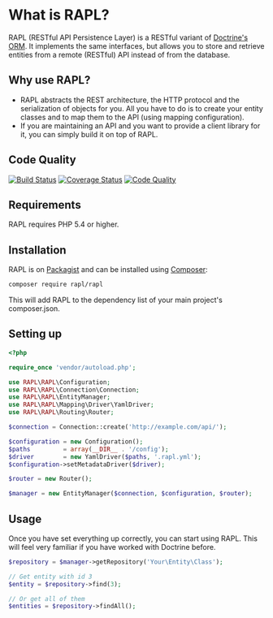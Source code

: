 # What is RAPL?

RAPL (RESTful API Persistence Layer) is a RESTful variant of [Doctrine's ORM](http://www.doctrine-project.org/projects/orm.html).
It implements the same interfaces, but allows you to store and retrieve entities from a remote (RESTful) API instead of from the database.

## Why use RAPL?

 * RAPL abstracts the REST architecture, the HTTP protocol and the serialization of objects for you. All you have to do
   is to create your entity classes and to map them to the API (using mapping configuration).
 * If you are maintaining an API and you want to provide a client library for it, you can simply build it on top of
   RAPL.

## Code Quality

[![Build Status](https://img.shields.io/travis/rapl/rapl.svg?style=flat)](https://travis-ci.org/rapl/rapl)
[![Coverage Status](https://img.shields.io/coveralls/rapl/rapl.svg?style=flat)](https://coveralls.io/r/rapl/rapl)
[![Code Quality](https://img.shields.io/scrutinizer/g/rapl/rapl.svg?style=flat)](https://scrutinizer-ci.com/g/rapl/rapl/)

## Requirements

RAPL requires PHP 5.4 or higher.

## Installation

RAPL is on [Packagist](https://packagist.org/packages/rapl/rapl) and can be installed using [Composer](https://getcomposer.org/):

```bash
composer require rapl/rapl
```

This will add RAPL to the dependency list of your main project's composer.json.

## Setting up

```php
<?php

require_once 'vendor/autoload.php';

use RAPL\RAPL\Configuration;
use RAPL\RAPL\Connection\Connection;
use RAPL\RAPL\EntityManager;
use RAPL\RAPL\Mapping\Driver\YamlDriver;
use RAPL\RAPL\Routing\Router;

$connection = Connection::create('http://example.com/api/');

$configuration = new Configuration();
$paths         = array(__DIR__ . '/config');
$driver        = new YamlDriver($paths, '.rapl.yml');
$configuration->setMetadataDriver($driver);

$router = new Router();

$manager = new EntityManager($connection, $configuration, $router);
```

## Usage

Once you have set everything up correctly, you can start using RAPL. This will feel very familiar if you have worked
with Doctrine before.

```php
$repository = $manager->getRepository('Your\Entity\Class');

// Get entity with id 3
$entity = $repository->find(3);

// Or get all of them
$entities = $repository->findAll();
